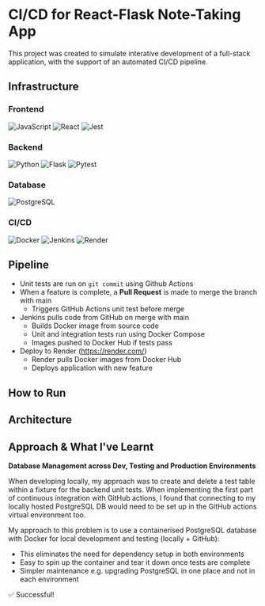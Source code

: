 # CI/CD for React-Flask Note-Taking App

This project was created to simulate interative development of a full-stack application, with the support of an automated CI/CD pipeline.

## Infrastructure

### Frontend
![JavaScript](https://shields.io/badge/JavaScript-F7DF1E?logo=JavaScript&logoColor=000&style=flat-square)
![React](https://img.shields.io/badge/-ReactJs-61DAFB?logo=react&logoColor=white&style=flat-square)
![Jest](https://img.shields.io/badge/Jest-323330?style=flat-square&logo=Jest&logoColor=white)

### Backend
![Python](https://img.shields.io/badge/python-3670A0?style=flat-square&logo=python&logoColor=ffdd54)
![Flask](https://img.shields.io/badge/Flask-000000?style=flat-square&logo=Flask&logoColor=white)
![Pytest](https://img.shields.io/badge/Pytest-green?logo=pytest&style=flat-square)

### Database
![PostgreSQL](https://img.shields.io/badge/postgresql-4169e1?style=flat-square&logo=postgresql&logoColor=white)

### CI/CD
![Docker](https://img.shields.io/badge/docker-257bd6?style=flat-square&logo=docker&logoColor=white)
![Jenkins](https://img.shields.io/badge/Jenkins-D24939?logo=jenkins&logoColor=white&style=flat-square)
![Render](https://img.shields.io/badge/Render-0099E5?logo=render&logoColor=white&style=flat-square)


## Pipeline

* Unit tests are run on `git commit` using Github Actions
* When a feature is complete, a **Pull Request** is made to merge the branch with main
  * Triggers GitHub Actions unit test before merge
* Jenkins pulls code from GitHub on merge with main
  * Builds Docker image from source code
  * Unit and integration tests run using Docker Compose
  * Images pushed to Docker Hub if tests pass
* Deploy to Render (https://render.com/)
  * Render pulls Docker images from Docker Hub
  * Deploys application with new feature 


## How to Run

## Architecture

## Approach & What I've Learnt
**Database Management across Dev, Testing and Production Environments**

When developing locally, my approach was to create and delete a test table within a fixture for the backend unit tests. When implementing the first part of continuous integration with GitHub actions, I found that connecting to my locally hosted PostgreSQL DB would need to be set up in the GitHub actions virtual environment too.

My approach to this problem is to use a containerised PostgreSQL database with Docker for local development and testing (locally + GitHub): 
- This eliminates the need for dependency setup in both environments
- Easy to spin up the container and tear it down once tests are complete
- Simpler maintenance e.g. upgrading PostgreSQL in one place and not in each environment

✅ Successful!

